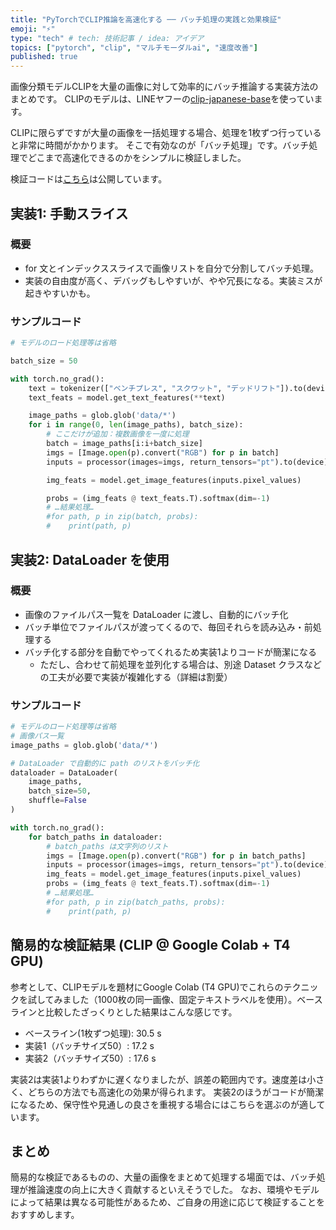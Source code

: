 ```yaml
---
title: "PyTorchでCLIP推論を高速化する ── バッチ処理の実践と効果検証"
emoji: "⚡"
type: "tech" # tech: 技術記事 / idea: アイデア
topics: ["pytorch", "clip", "マルチモーダルai", "速度改善"]
published: true
---
```


画像分類モデルCLIPを大量の画像に対して効率的にバッチ推論する実装方法のまとめです。
CLIPのモデルは、LINEヤフーの[clip-japanese-base](https://huggingface.co/line-corporation/clip-japanese-base)を使っています。

CLIPに限らずですが大量の画像を一括処理する場合、処理を1枚ずつ行っていると非常に時間がかかります。
そこで有効なのが「バッチ処理」です。バッチ処理でどこまで高速化できるのかをシンプルに検証しました。

検証コードは[こちら](https://github.com/yagiyuki/clip-study-playground/blob/52ecd1c/CLIP_acceleration_batch.ipynb)は公開しています。

## 実装1: 手動スライス

### 概要

* for 文とインデックススライスで画像リストを自分で分割してバッチ処理。
* 実装の自由度が高く、デバッグもしやすいが、やや冗長になる。実装ミスが起きやすいかも。

### サンプルコード

```python
# モデルのロード処理等は省略

batch_size = 50

with torch.no_grad():
    text = tokenizer(["ベンチプレス", "スクワット", "デッドリフト"]).to(device)
    text_feats = model.get_text_features(**text)

    image_paths = glob.glob('data/*')
    for i in range(0, len(image_paths), batch_size):
        # ここだけが追加：複数画像を一度に処理
        batch = image_paths[i:i+batch_size]
        imgs = [Image.open(p).convert("RGB") for p in batch]
        inputs = processor(images=imgs, return_tensors="pt").to(device)

        img_feats = model.get_image_features(inputs.pixel_values)

        probs = (img_feats @ text_feats.T).softmax(dim=-1)
        # …結果処理…
        #for path, p in zip(batch, probs):
        #    print(path, p)
```


## 実装2: DataLoader を使用

###  概要

* 画像のファイルパス一覧を DataLoader に渡し、自動的にバッチ化
* バッチ単位でファイルパスが渡ってくるので、毎回それらを読み込み・前処理する
* バッチ化する部分を自動でやってくれるため実装1よりコードが簡潔になる
    * ただし、合わせて前処理を並列化する場合は、別途 Dataset クラスなどの工夫が必要で実装が複雑化する（詳細は割愛）

### サンプルコード

```python
# モデルのロード処理等は省略
# 画像パス一覧
image_paths = glob.glob('data/*')

# DataLoader で自動的に path のリストをバッチ化
dataloader = DataLoader(
    image_paths,
    batch_size=50,
    shuffle=False
)

with torch.no_grad():
    for batch_paths in dataloader:
        # batch_paths は文字列のリスト
        imgs = [Image.open(p).convert("RGB") for p in batch_paths]
        inputs = processor(images=imgs, return_tensors="pt").to(device)
        img_feats = model.get_image_features(inputs.pixel_values)
        probs = (img_feats @ text_feats.T).softmax(dim=-1)
        # …結果処理…
        #for path, p in zip(batch_paths, probs):
        #    print(path, p)

```

## 簡易的な検証結果 (CLIP @ Google Colab + T4 GPU)

参考として、CLIPモデルを題材にGoogle Colab (T4 GPU)でこれらのテクニックを試してみました（1000枚の同一画像、固定テキストラベルを使用）。ベースラインと比較したざっくりとした結果はこんな感じです。

* ベースライン(1枚ずつ処理): 30.5 s
* 実装1（バッチサイズ50）: 17.2 s
* 実装2（バッチサイズ50）: 17.6 s

実装2は実装1よりわずかに遅くなりましたが、誤差の範囲内です。速度差は小さく、どちらの方法でも高速化の効果が得られます。
実装2のほうがコードが簡潔になるため、保守性や見通しの良さを重視する場合にはこちらを選ぶのが適しています。

## まとめ

簡易的な検証であるものの、大量の画像をまとめて処理する場面では、バッチ処理が推論速度の向上に大きく貢献するといえそうでした。
なお、環境やモデルによって結果は異なる可能性があるため、ご自身の用途に応じて検証することをおすすめします。